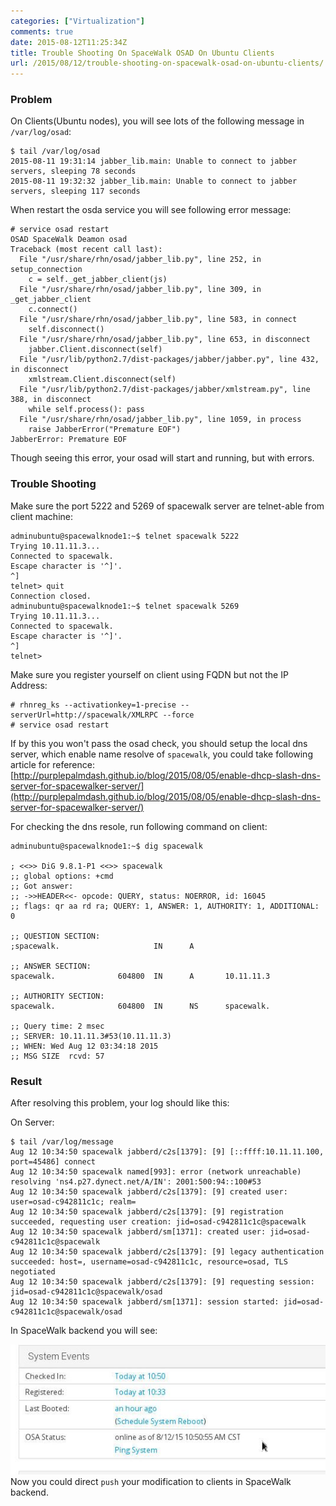 ```yaml
---
categories: ["Virtualization"]
comments: true
date: 2015-08-12T11:25:34Z
title: Trouble Shooting On SpaceWalk OSAD On Ubuntu Clients
url: /2015/08/12/trouble-shooting-on-spacewalk-osad-on-ubuntu-clients/
---
```


### Problem
On Clients(Ubuntu nodes), you will see lots of the following message in
`/var/log/osad`:     

```
$ tail /var/log/osad
2015-08-11 19:31:14 jabber_lib.main: Unable to connect to jabber servers, sleeping 78 seconds
2015-08-11 19:32:32 jabber_lib.main: Unable to connect to jabber servers, sleeping 117 seconds
```
When restart the osda service you will see following error message:    

```
# service osad restart
OSAD SpaceWalk Deamon osad                                                     Traceback (most recent call last):
  File "/usr/share/rhn/osad/jabber_lib.py", line 252, in setup_connection
    c = self._get_jabber_client(js)
  File "/usr/share/rhn/osad/jabber_lib.py", line 309, in _get_jabber_client
    c.connect()
  File "/usr/share/rhn/osad/jabber_lib.py", line 583, in connect
    self.disconnect()
  File "/usr/share/rhn/osad/jabber_lib.py", line 653, in disconnect
    jabber.Client.disconnect(self)
  File "/usr/lib/python2.7/dist-packages/jabber/jabber.py", line 432, in disconnect
    xmlstream.Client.disconnect(self)
  File "/usr/lib/python2.7/dist-packages/jabber/xmlstream.py", line 388, in disconnect
    while self.process(): pass
  File "/usr/share/rhn/osad/jabber_lib.py", line 1059, in process
    raise JabberError("Premature EOF")
JabberError: Premature EOF
```
Though seeing this error, your osad will start and running, but with errors.    

### Trouble Shooting
Make sure the port 5222 and 5269 of spacewalk server are telnet-able from client machine:    

```
adminubuntu@spacewalknode1:~$ telnet spacewalk 5222
Trying 10.11.11.3...
Connected to spacewalk.
Escape character is '^]'.
^]
telnet> quit
Connection closed.
adminubuntu@spacewalknode1:~$ telnet spacewalk 5269
Trying 10.11.11.3...
Connected to spacewalk.
Escape character is '^]'.
^]
telnet> 
```

Make sure you register yourself on client using FQDN but not the IP Address:     

```
# rhnreg_ks --activationkey=1-precise --serverUrl=http://spacewalk/XMLRPC --force
# service osad restart
```

If by this you won't pass the osad check, you should setup the local dns server, which
enable name resolve of `spacewalk`, you could take following article for reference:    
[http://purplepalmdash.github.io/blog/2015/08/05/enable-dhcp-slash-dns-server-for-spacewalker-server/](http://purplepalmdash.github.io/blog/2015/08/05/enable-dhcp-slash-dns-server-for-spacewalker-server/)     

For checking the dns resole, run following command on client:    

```
adminubuntu@spacewalknode1:~$ dig spacewalk

; <<>> DiG 9.8.1-P1 <<>> spacewalk
;; global options: +cmd
;; Got answer:
;; ->>HEADER<<- opcode: QUERY, status: NOERROR, id: 16045
;; flags: qr aa rd ra; QUERY: 1, ANSWER: 1, AUTHORITY: 1, ADDITIONAL: 0

;; QUESTION SECTION:
;spacewalk.                     IN      A

;; ANSWER SECTION:
spacewalk.              604800  IN      A       10.11.11.3

;; AUTHORITY SECTION:
spacewalk.              604800  IN      NS      spacewalk.

;; Query time: 2 msec
;; SERVER: 10.11.11.3#53(10.11.11.3)
;; WHEN: Wed Aug 12 03:34:18 2015
;; MSG SIZE  rcvd: 57
```

### Result
After resolving this problem, your log should like this:    

On Server:   

```
$ tail /var/log/message
Aug 12 10:34:50 spacewalk jabberd/c2s[1379]: [9] [::ffff:10.11.11.100, port=45486] connect
Aug 12 10:34:50 spacewalk named[993]: error (network unreachable) resolving 'ns4.p27.dynect.net/A/IN': 2001:500:94::100#53
Aug 12 10:34:50 spacewalk jabberd/c2s[1379]: [9] created user: user=osad-c942811c1c; realm=
Aug 12 10:34:50 spacewalk jabberd/c2s[1379]: [9] registration succeeded, requesting user creation: jid=osad-c942811c1c@spacewalk
Aug 12 10:34:50 spacewalk jabberd/sm[1371]: created user: jid=osad-c942811c1c@spacewalk
Aug 12 10:34:50 spacewalk jabberd/c2s[1379]: [9] legacy authentication succeeded: host=, username=osad-c942811c1c, resource=osad, TLS negotiated
Aug 12 10:34:50 spacewalk jabberd/c2s[1379]: [9] requesting session: jid=osad-c942811c1c@spacewalk/osad
Aug 12 10:34:50 spacewalk jabberd/sm[1371]: session started: jid=osad-c942811c1c@spacewalk/osad
```
In SpaceWalk backend you will see:    

![/images/2015_08_12_11_37_48_538x222.jpg](/images/2015_08_12_11_37_48_538x222.jpg)   
Now you could direct `push` your modification to clients in SpaceWalk backend.     
